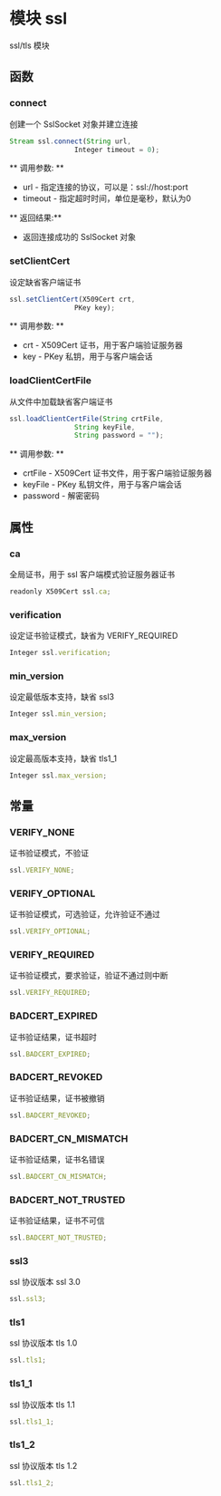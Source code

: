 # 模块 ssl
ssl/tls 模块

## 函数
        
### connect
创建一个 SslSocket 对象并建立连接
```JavaScript
Stream ssl.connect(String url,
                Integer timeout = 0);
```

** 调用参数: **
* url - 指定连接的协议，可以是：ssl://host:port
* timeout - 指定超时时间，单位是毫秒，默认为0

** 返回结果:**
* 返回连接成功的 SslSocket 对象

### setClientCert
设定缺省客户端证书
```JavaScript
ssl.setClientCert(X509Cert crt,
                PKey key);
```

** 调用参数: **
* crt - X509Cert 证书，用于客户端验证服务器
* key - PKey 私钥，用于与客户端会话

### loadClientCertFile
从文件中加载缺省客户端证书
```JavaScript
ssl.loadClientCertFile(String crtFile,
                String keyFile,
                String password = "");
```

** 调用参数: **
* crtFile - X509Cert 证书文件，用于客户端验证服务器
* keyFile - PKey 私钥文件，用于与客户端会话
* password - 解密密码

## 属性
        
### ca
全局证书，用于 ssl 客户端模式验证服务器证书
```JavaScript
readonly X509Cert ssl.ca;
```

### verification
设定证书验证模式，缺省为 VERIFY_REQUIRED
```JavaScript
Integer ssl.verification;
```

### min_version
设定最低版本支持，缺省 ssl3
```JavaScript
Integer ssl.min_version;
```

### max_version
设定最高版本支持，缺省 tls1_1
```JavaScript
Integer ssl.max_version;
```

## 常量
        
### VERIFY_NONE
证书验证模式，不验证
```JavaScript
ssl.VERIFY_NONE;
```

### VERIFY_OPTIONAL
证书验证模式，可选验证，允许验证不通过
```JavaScript
ssl.VERIFY_OPTIONAL;
```

### VERIFY_REQUIRED
证书验证模式，要求验证，验证不通过则中断
```JavaScript
ssl.VERIFY_REQUIRED;
```

### BADCERT_EXPIRED
证书验证结果，证书超时
```JavaScript
ssl.BADCERT_EXPIRED;
```

### BADCERT_REVOKED
证书验证结果，证书被撤销
```JavaScript
ssl.BADCERT_REVOKED;
```

### BADCERT_CN_MISMATCH
证书验证结果，证书名错误
```JavaScript
ssl.BADCERT_CN_MISMATCH;
```

### BADCERT_NOT_TRUSTED
证书验证结果，证书不可信
```JavaScript
ssl.BADCERT_NOT_TRUSTED;
```

### ssl3
ssl 协议版本 ssl 3.0
```JavaScript
ssl.ssl3;
```

### tls1
ssl 协议版本 tls 1.0
```JavaScript
ssl.tls1;
```

### tls1_1
ssl 协议版本 tls 1.1
```JavaScript
ssl.tls1_1;
```

### tls1_2
ssl 协议版本 tls 1.2
```JavaScript
ssl.tls1_2;
```

